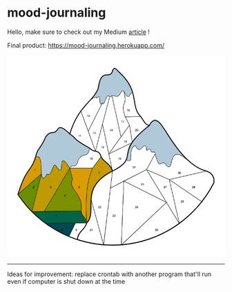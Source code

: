 # mood-journaling

Hello, make sure to check out my Medium [article](https://towardsdatascience.com/build-a-flask-heroku-mood-tracker-web-app-using-the-spotify-api-14b3b5c92ac9?source=user_profile---------0-------------------------------) !

Final product: https://mood-journaling.herokuapp.com/ 

![](https://github.com/irenechang1510/mood-journaling/blob/main/Screen%20Shot%202021-11-09%20at%2015.35.06.png)


-------
Ideas for improvement: replace crontab with another program that'll run even if computer is shut down at the time
